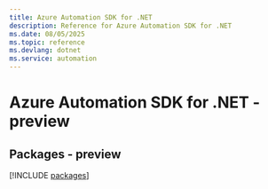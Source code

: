 ```yaml
---
title: Azure Automation SDK for .NET
description: Reference for Azure Automation SDK for .NET
ms.date: 08/05/2025
ms.topic: reference
ms.devlang: dotnet
ms.service: automation
---
```

# Azure Automation SDK for .NET - preview
## Packages - preview
[!INCLUDE [packages](automation-index.md)]